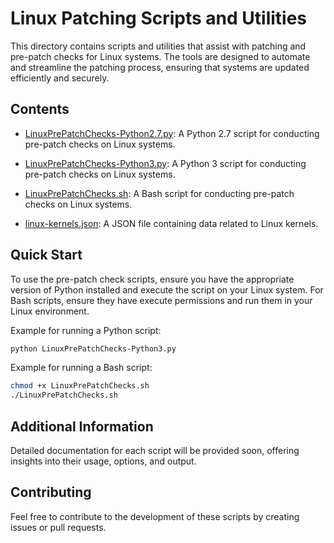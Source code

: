 # Linux Patching Scripts and Utilities

This directory contains scripts and utilities that assist with patching and pre-patch checks for Linux systems. The tools are designed to automate and streamline the patching process, ensuring that systems are updated efficiently and securely.

## Contents

- [LinuxPrePatchChecks-Python2.7.py](https://github.com/r3d91ll/r3d91lls_repo/blob/main/LinuxPatching/LinuxPrePatchChecks-Python2.7.py): A Python 2.7 script for conducting pre-patch checks on Linux systems.
  
- [LinuxPrePatchChecks-Python3.py](https://github.com/r3d91ll/r3d91lls_repo/blob/main/LinuxPatching/LinuxPrePatchChecks-Python3.py): A Python 3 script for conducting pre-patch checks on Linux systems.
  
- [LinuxPrePatchChecks.sh](https://github.com/r3d91ll/r3d91lls_repo/blob/main/LinuxPatching/LinuxPrePatchChecks.sh): A Bash script for conducting pre-patch checks on Linux systems.
  
- [linux-kernels.json](https://github.com/r3d91ll/r3d91lls_repo/blob/main/LinuxPatching/linux-kernels.json): A JSON file containing data related to Linux kernels.

## Quick Start

To use the pre-patch check scripts, ensure you have the appropriate version of Python installed and execute the script on your Linux system. For Bash scripts, ensure they have execute permissions and run them in your Linux environment.

Example for running a Python script:
```bash
python LinuxPrePatchChecks-Python3.py
```

Example for running a Bash script:
```bash
chmod +x LinuxPrePatchChecks.sh
./LinuxPrePatchChecks.sh
```

## Additional Information

Detailed documentation for each script will be provided soon, offering insights into their usage, options, and output.

## Contributing

Feel free to contribute to the development of these scripts by creating issues or pull requests.
